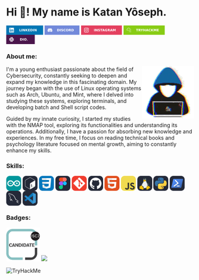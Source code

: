 <h1 align="left">Hi 👋! My name is Katan Yôseph.</h1>


<p align="left">
<a href="https://www.linkedin.com/in/katan-yoseph/" target="blank"><img align="center" src="https://github.com/Katan-Yoseph/Katan-Yoseph/blob/main/socials/Social/linkedin.svg" title = "Linkedin" alt="" height="25" /></a>
<a href="" target="blank"><img align="center" src="https://github.com/Katan-Yoseph/Katan-Yoseph/blob/main/socials/Social/discord.svg" alt="" height="25" /></a>
<a href="" target="blank"><img align="center" src="https://github.com/Katan-Yoseph/Katan-Yoseph/blob/main/socials/Social/instagram.svg" alt="" height="25" /></a>
<a href="" target="blank"><img align="center" src="https://github.com/Katan-Yoseph/Katan-Yoseph/blob/main/socials/Social/tryhackme.svg" alt="" height="25" /></a>
<a href="" target="blank"><img align="center" src="https://github.com/Katan-Yoseph/Katan-Yoseph/blob/main/socials/Social/dio.svg" alt="" height="25" /></a>
</p></p>


### About me:
<img align="right" width="140" height="140" src="https://github.com/Katan-Yoseph/Katan-Yoseph/blob/main/Images/hydra-we-bhack.gif"></a>

​I'm a young enthusiast passionate about the field of Cybersecurity, constantly seeking to deepen and expand my knowledge in this fascinating domain. My journey began with the use of Linux operating systems such as Arch, Ubuntu, and Mint, where I delved into studying these systems, exploring terminals, and developing batch and Shell script codes.

Guided by my innate curiosity, I started my studies with the NMAP tool, exploring its functionalities and understanding its operations. Additionally, I have a passion for absorbing new knowledge and experiences. In my free time, I focus on reading technical books and psychology literature focused on mental growth, aiming to constantly enhance my skills.

### Skills:
<a href="https://www.arduino.cc/" target="blank"><img align="center" src="https://github.com/Katan-Yoseph/Katan-Yoseph/blob/main/socials/Skills/arduino.svg" height="40" /></a>
<a href="https://www.gnu.org/software/bash/" target="blank"><img align="center" src="https://github.com/Katan-Yoseph/Katan-Yoseph/blob/main/socials/Skills/bash.svg" height="40" /></a> 
<a href="https://devdocs.io/css/" target="blank"><img align="center" src="https://github.com/Katan-Yoseph/Katan-Yoseph/blob/main/socials/Skills/css.svg" height="40" /></a> 
<a href="https://www.figma.com/" target="blank"><img align="center" src="https://github.com/Katan-Yoseph/Katan-Yoseph/blob/main/socials/Skills/figma.svg" height="40" /></a>
<a href="https://git-scm.com/" target="blank"><img align="center" src="https://github.com/Katan-Yoseph/Katan-Yoseph/blob/main/socials/Skills/git.svg" height="40" /></a>
<a href="https://github.com/" target="blank"><img align="center" src="https://github.com/Katan-Yoseph/Katan-Yoseph/blob/main/socials/Skills/github.svg" height="40" /></a> 
<a href="https://developer.mozilla.org/en-US/docs/Web/HTML" target="blank"><img align="center" src="https://github.com/Katan-Yoseph/Katan-Yoseph/blob/main/socials/Skills/html.svg" height="40" /></a> 
<a href="https://developer.mozilla.org/en-US/docs/Web/JavaScript" target="blank"><img align="center" src="https://github.com/Katan-Yoseph/Katan-Yoseph/blob/main/socials/Skills/js.svg" height="40" /></a> 
<a href="https://docs.kernel.org/" target="blank"><img align="center" src="https://github.com/Katan-Yoseph/Katan-Yoseph/blob/main/socials/Skills/linux.svg" height="40" /></a> 
<a href="https://www.python.org/" target="blank"><img align="center" src="https://github.com/Katan-Yoseph/Katan-Yoseph/blob/main/socials/Skills/python.svg" height="40" /></a>
<a href="https://learn.microsoft.com/en-us/windows-server/administration/windows-commands/windows-commands" target="blank"><img align="center" src="https://github.com/Katan-Yoseph/Katan-Yoseph/blob/main/socials/Skills/shell.svg" height="40" /></a>
<a href="https://www.mysql.com/" target="blank"><img align="center" src="https://github.com/Katan-Yoseph/Katan-Yoseph/blob/main/socials/Skills/sql.svg" height="40" /></a>
<a href="https://code.visualstudio.com/" target="blank"><img align="center" src="https://github.com/Katan-Yoseph/Katan-Yoseph/blob/main/socials/Skills/vscode.svg" height="40" /></a>


### Badges:
<img src="https://github.com/Katan-Yoseph/Katan-Yoseph/blob/main/Images/Badge/isc2-candidate.png" height="90"> <img src="https://desecsecurity.com/academy/uploads/badges/skill_pentest_fundamentals_pro.png" height="110">
</p>
<img src="https://tryhackme-badges.s3.amazonaws.com/Katan.png" alt="TryHackMe" height="60"> 


